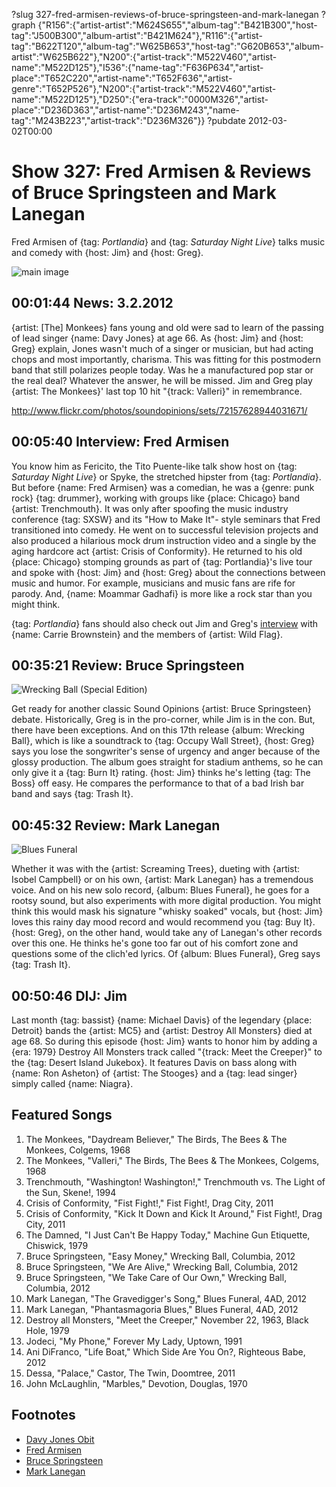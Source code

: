 ?slug 327-fred-armisen-reviews-of-bruce-springsteen-and-mark-lanegan
?graph {"R156":{"artist-artist":"M624S655","album-tag":"B421B300","host-tag":"J500B300","album-artist":"B421M624"},"R116":{"artist-tag":"B622T120","album-tag":"W625B653","host-tag":"G620B653","album-artist":"W625B622"},"N200":{"artist-track":"M522V460","artist-name":"M522D125"},"I536":{"name-tag":"F636P634","artist-place":"T652C220","artist-name":"T652F636","artist-genre":"T652P526"},"N200":{"artist-track":"M522V460","artist-name":"M522D125"},"D250":{"era-track":"0000M326","artist-place":"D236D363","artist-name":"D236M243","name-tag":"M243B223","artist-track":"D236M326"}}
?pubdate 2012-03-02T00:00

# Show 327: Fred Armisen & Reviews of Bruce Springsteen and Mark Lanegan
Fred Armisen of {tag: *Portlandia*} and {tag: *Saturday Night Live*} talks music and comedy with {host: Jim} and {host: Greg}.

![main image](http://static.soundopinions.org/images/2012/fredarmisen.jpg)
 
## 00:01:44 News: 3.2.2012
{artist: [The] Monkees} fans young and old were sad to learn of the passing of lead singer {name: Davy Jones} at age 66. As {host: Jim} and {host: Greg} explain, Jones wasn't much of a singer or musician, but had acting chops and most importantly, charisma. This was fitting for this postmodern band that still polarizes people today. Was he a manufactured pop star or the real deal? Whatever the answer, he will be missed. Jim and Greg play {artist: The Monkees}' last top 10 hit "{track: Valleri}" in remembrance.

http://www.flickr.com/photos/soundopinions/sets/72157628944031671/

## 00:05:40 Interview: Fred Armisen
You know him as Fericito, the Tito Puente-like talk show host on {tag: *Saturday Night Live*} or Spyke, the stretched hipster from {tag: *Portlandia*}. But before {name: Fred Armisen} was a comedian, he was a {genre: punk rock} {tag: drummer}, working with groups like {place: Chicago} band {artist: Trenchmouth}. It was only after spoofing the music industry conference {tag: SXSW} and its "How to Make It"- style seminars that Fred transitioned into comedy. He went on to successful television projects and also produced a hilarious mock drum instruction video and a single by the aging hardcore act {artist: Crisis of Conformity}. He returned to his old {place: Chicago} stomping grounds as part of {tag: Portlandia}'s live tour and spoke with {host: Jim} and {host: Greg} about the connections between music and humor. For example, musicians and music fans are rife for parody. And, {name: Moammar Gadhafi} is more like a rock star than you might think.

{tag: *Portlandia*} fans should also check out Jim and Greg's [interview](http://www.soundopinions.org/show/311) with {name: Carrie Brownstein} and the members of {artist: Wild Flag}.

## 00:35:21 Review: Bruce Springsteen
![Wrecking Ball (Special Edition)](http://is2.mzstatic.com/image/thumb/Music/v4/52/fc/fb/52fcfb91-9455-d2af-bfb7-6a63d8961afe/source/600x600bb.jpg "178834/824933773")

Get ready for another classic Sound Opinions {artist: Bruce Springsteen} debate. Historically, Greg is in the pro-corner, while Jim is in the con. But, there have been exceptions. And on this 17th release {album: Wrecking Ball}, which is like a soundtrack to {tag: Occupy Wall Street}, {host: Greg} says you lose the songwriter's sense of urgency and anger because of the glossy production. The album goes straight for stadium anthems, so he can only give it a {tag: Burn It} rating. {host: Jim} thinks he's letting {tag: The Boss} off easy. He compares the performance to that of a bad Irish bar band and says {tag: Trash It}.

## 00:45:32 Review: Mark Lanegan
![Blues Funeral](http://is4.mzstatic.com/image/thumb/Music/v4/35/8d/a0/358da027-062c-c0cc-5250-1e77dc0224e4/source/600x600bb.jpg "480176938/483136233")

Whether it was with the {artist: Screaming Trees}, dueting with {artist: Isobel Campbell} or on his own, {artist: Mark Lanegan} has a tremendous voice. And on his new solo record, {album: Blues Funeral}, he goes for a rootsy sound, but also experiments with more digital production. You might think this would mask his signature "whisky soaked" vocals, but {host: Jim} loves this rainy day mood record and would recommend you {tag: Buy It}. {host: Greg}, on the other hand, would take any of Lanegan's other records over this one. He thinks he's gone too far out of his comfort zone and questions some of the clich'ed lyrics. Of {album: Blues Funeral}, Greg says {tag: Trash It}.

## 00:50:46 DIJ: Jim
Last month {tag: bassist} {name: Michael Davis} of the legendary {place: Detroit} bands the {artist: MC5} and {artist: Destroy All Monsters} died at age 68. So during this episode {host: Jim} wants to honor him by adding a {era: 1979} Destroy All Monsters track called "{track: Meet the Creeper}" to the {tag: Desert Island Jukebox}. It features Davis on bass along with {name: Ron Asheton} of {artist: The Stooges} and a {tag: lead singer} simply called {name: Niagra}.

## Featured Songs
1. The Monkees, "Daydream Believer," The Birds, The Bees & The Monkees, Colgems, 1968
2. The Monkees, "Valleri," The Birds, The Bees & The Monkees, Colgems, 1968
3. Trenchmouth, "Washington! Washington!," Trenchmouth vs. The Light of the Sun, Skene!, 1994
4. Crisis of Conformity, "Fist Fight!," Fist Fight!, Drag City, 2011
5. Crisis of Conformity, "Kick It Down and Kick It Around," Fist Fight!, Drag City, 2011
6. The Damned, "I Just Can't Be Happy Today," Machine Gun Etiquette, Chiswick, 1979
7. Bruce Springsteen, "Easy Money," Wrecking Ball, Columbia, 2012
8. Bruce Springsteen, "We Are Alive," Wrecking Ball, Columbia, 2012
9. Bruce Springsteen, "We Take Care of Our Own," Wrecking Ball, Columbia, 2012
10. Mark Lanegan, "The Gravedigger's Song," Blues Funeral, 4AD, 2012
11. Mark Lanegan, "Phantasmagoria Blues," Blues Funeral, 4AD, 2012
12. Destroy all Monsters, "Meet the Creeper," November 22, 1963, Black Hole, 1979
13. Jodeci, "My Phone," Forever My Lady, Uptown, 1991
14. Ani DiFranco, "Life Boat," Which Side Are You On?, Righteous Babe, 2012
15. Dessa, "Palace," Castor, The Twin, Doomtree, 2011
16. John McLaughlin, "Marbles," Devotion, Douglas, 1970

## Footnotes
- [Davy Jones Obit](http://www.nytimes.com/2012/03/01/arts/music/davy-jones-a-singer-in-the-monkees-dies-at-66.html)
- [Fred Armisen](http://www.fredarmisen.com/)
- [Bruce Springsteen](http://brucespringsteen.net/)
- [Mark Lanegan](http://marklanegan.com/)
